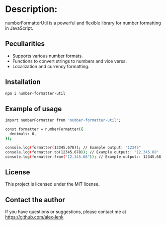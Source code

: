 # Description:
numberFormatterUtil is a powerful and flexible library for number formatting in JavaScript.

## Peculiarities
- Supports various number formats.
- Functions to convert strings to numbers and vice versa.
- Localization and currency formatting.

## Installation
```bash
npm i number-formatter-util
```

## Example of usage
```bash
import numberFormatter from 'number-formatter-util';

const formatter = numberFormatter({
  decimals: 0,
});

console.log(formatter(12345.678)); // Example output: "12345"
console.log(formatter.to(12345.678)); // Example output:: "12,345.68"
console.log(formatter.from("12,345.68")); // Example output:: 12345.68
```

## License
This project is licensed under the MIT license.

## Contact the author
If you have questions or suggestions, please contact me at https://github.com/alex-lenk
